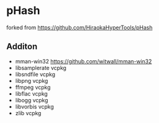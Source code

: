 # pHash
forked from https://github.com/HiraokaHyperTools/pHash

## Additon
* mman-win32 https://github.com/witwall/mman-win32
* libsamplerate vcpkg
* libsndfile vcpkg
* libpng vcpkg
* ffmpeg vcpkg
* libflac vcpkg
* libogg vcpkg
* libvorbis vcpkg
* zlib vcpkg

